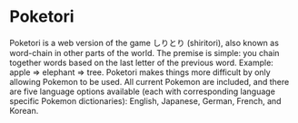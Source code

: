 # Poketori
Poketori is a web version of the game しりとり (shiritori), also known as word-chain in other parts of the world.  The premise is simple: you chain together words based on the last letter of the previous word.  Example: apple => elephant => tree.  Poketori makes things more difficult by only allowing Pokemon to be used.  All current Pokemon are included, and there are five language options available (each with corresponding language specific Pokemon dictionaries): English, Japanese, German, French, and Korean.  
